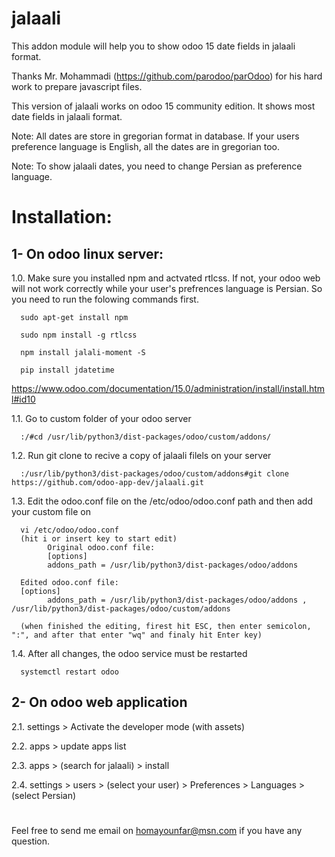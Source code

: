 # jalaali
This addon module will help you to show odoo 15 date fields in jalaali format.

Thanks Mr. Mohammadi (https://github.com/parodoo/parOdoo) for his hard work to prepare javascript files.

This version of jalaali works on odoo 15 community edition. It shows most date fields in jalaali format. 

Note: All dates are store in gregorian format in database. If your users preference language is English, all the dates are in gregorian too.

Note: To show jalaali dates, you need to change Persian as preference language.

# Installation:
## 1- On odoo linux server:
1.0. Make sure you installed npm and actvated rtlcss. If not, your odoo web will not work correctly while your user's prefrences language is Persian. So you need to run the folowing commands first.

      sudo apt-get install npm
      
      sudo npm install -g rtlcss
      
      npm install jalali-moment -S
      
      pip install jdatetime
      
https://www.odoo.com/documentation/15.0/administration/install/install.html#id10
      
      
1.1. Go to custom folder of your odoo server

      :/#cd /usr/lib/python3/dist-packages/odoo/custom/addons/
      
1.2. Run git clone to recive a copy of jalaali filels on your server

      :/usr/lib/python3/dist-packages/odoo/custom/addons#git clone https://github.com/odoo-app-dev/jalaali.git
      
1.3. Edit the odoo.conf file on the /etc/odoo/odoo.conf path and then add your custom file on 
      
      vi /etc/odoo/odoo.conf
      (hit i or insert key to start edit)
            Original odoo.conf file:
            [options]
            addons_path = /usr/lib/python3/dist-packages/odoo/addons

      Edited odoo.conf file:
      [options]
            addons_path = /usr/lib/python3/dist-packages/odoo/addons , /usr/lib/python3/dist-packages/odoo/custom/addons
      
      (when finished the editing, firest hit ESC, then enter semicolon, ":", and after that enter "wq" and finaly hit Enter key)
      
1.4. After all changes, the odoo service must be restarted
      
      systemctl restart odoo

## 2- On odoo web application

  2.1. settings > Activate the developer mode (with assets)

  2.2. apps > update apps list

  2.3. apps > (search for jalaali) > install

  2.4. settings > users > (select your user) > Preferences > Languages > (select Persian)


#

 Feel free to send me email on homayounfar@msn.com if you have any question. 


